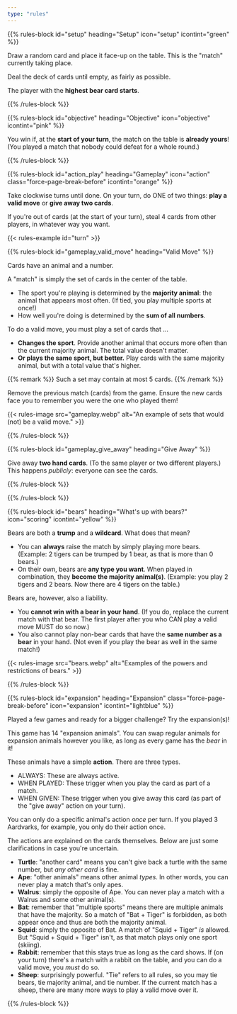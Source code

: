 ```yaml
---
type: "rules"
---
```


{{% rules-block id="setup" heading="Setup" icon="setup" icontint="green" %}}

Draw a random card and place it face-up on the table. This is the "match" currently taking place. 

Deal the deck of cards until empty, as fairly as possible.

The player with the **highest bear card starts**.

{{% /rules-block %}}

{{% rules-block id="objective" heading="Objective" icon="objective" icontint="pink" %}}

You win if, at the **start of your turn**, the match on the table is **already yours**! <span class="inline-remark">(You played a match that nobody could defeat for a whole round.)</span>

{{% /rules-block %}}

{{% rules-block id="action_play" heading="Gameplay" icon="action" class="force-page-break-before" icontint="orange" %}}

Take clockwise turns until done. On your turn, do ONE of two things: **play a valid move** or **give away two cards**.

If you're out of cards (at the start of your turn), steal 4 cards from other players, in whatever way you want.

{{< rules-example id="turn" >}}

{{% rules-block id="gameplay_valid_move" heading="Valid Move" %}}

Cards have an animal and a number.

A "match" is simply the set of cards in the center of the table.

* The sport you're playing is determined by the **majority animal**: the animal that appears most often. (If tied, you play multiple sports at once!)
* How well you're doing is determined by the **sum of all numbers**.

To do a valid move, you must play a set of cards that ...

* **Changes the sport**. Provide another animal that occurs more often than the current majority animal. The total value doesn't matter.
* **Or plays the same sport, but better.** Play cards with the same majority animal, but with a total value that's higher.

{{% remark %}}
Such a set may contain at most 5 cards.
{{% /remark %}}

Remove the previous match (cards) from the game. Ensure the new cards face you to remember you were the one who played them!

{{< rules-image src="gameplay.webp" alt="An example of sets that would (not) be a valid move." >}}

{{% /rules-block %}}

{{% rules-block id="gameplay_give_away" heading="Give Away" %}}

Give away **two hand cards**. (To the same player or two different players.) This happens _publicly_: everyone can see the cards.

{{% /rules-block %}}

{{% /rules-block %}}

{{% rules-block id="bears" heading="What's up with bears?" icon="scoring" icontint="yellow" %}}

Bears are both a **trump** and a **wildcard**. What does that mean?

* You can **always** raise the match by simply playing more bears. <span class="inline-remark">(Example: 2 tigers can be trumped by 1 bear, as that is more than 0 bears.)</span>
* On their own, bears are **any type you want**. When played in combination, they **become the majority animal(s)**. <span class="inline-remark">(Example: you play 2 tigers and 2 bears. Now there are 4 tigers on the table.)</span>

Bears are, however, also a liability. 

* You **cannot win with a bear in your hand**. <span class="inline-remark">(If you do, replace the current match with that bear. The first player after you who CAN play a valid move MUST do so now.)</span>
* You also cannot play non-bear cards that have the **same number as a bear** in your hand. <span class="inline-remark">(Not even if you play the bear as well in the same match!)</span>

{{< rules-image src="bears.webp" alt="Examples of the powers and restrictions of bears." >}}

{{% /rules-block %}}

{{% rules-block id="expansion" heading="Expansion" class="force-page-break-before" icon="expansion" icontint="lightblue" %}}

Played a few games and ready for a bigger challenge? Try the expansion(s)!

This game has 14 "expansion animals". You can swap regular animals for expansion animals however you like, as long as every game has the _bear_ in it!

These animals have a simple **action**. There are three types.

* ALWAYS: These are always active.
* WHEN PLAYED: These trigger when you play the card as part of a match.
* WHEN GIVEN: These trigger when you give away this card (as part of the "give away" action on your turn).

You can only do a specific animal's action _once_ per turn. If you played 3 Aardvarks, for example, you only do their action once.

The actions are explained on the cards themselves. Below are just some clarifications in case you're uncertain.

* **Turtle**: "another card" means you can't give back a turtle with the same number, but _any other card_ is fine.
* **Ape**: "other animals" means other animal _types_. In other words, you can never play a match that's only apes.
* **Walrus**: simply the opposite of Ape. You can never play a match with a Walrus and some other animal(s).
* **Bat**: remember that "multiple sports" means there are multiple animals that have the majority. So a match of "Bat + Tiger" is forbidden, as both appear once and thus are both the majority animal.
* **Squid**: simply the opposite of Bat. A match of "Squid + Tiger" _is_ allowed. But "Squid + Squid + Tiger" isn't, as that match plays only one sport (skiing).
* **Rabbit**: remember that this stays true as long as the card shows. If (on your turn) there's a match with a rabbit on the table, and you can do a valid move, you _must_ do so.
* **Sheep**: surprisingly powerful. "Tie" refers to all rules, so you may tie bears, tie majority animal, and tie number. If the current match has a sheep, there are many more ways to play a valid move over it.

{{% /rules-block %}}